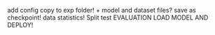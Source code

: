 add config copy to exp folder!
    + model and dataset files?
    save as checkpoint!
data statistics! Split test
EVALUATION
LOAD MODEL AND DEPLOY!